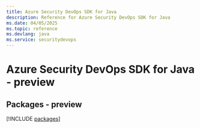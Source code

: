 ```yaml
---
title: Azure Security DevOps SDK for Java
description: Reference for Azure Security DevOps SDK for Java
ms.date: 04/05/2025
ms.topic: reference
ms.devlang: java
ms.service: securitydevops
---
```

# Azure Security DevOps SDK for Java - preview
## Packages - preview
[!INCLUDE [packages](security-devops-index.md)]